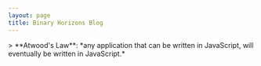 ```yaml
---
layout: page
title: Binary Horizons Blog
---
```

<article role="article" markdown="1">
> **Atwood's Law**: *any application that can be written in JavaScript, will eventually be written in JavaScript.*
</article>